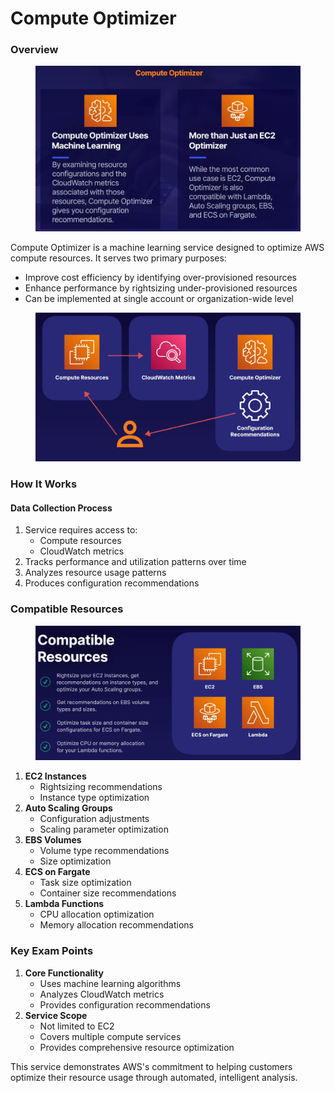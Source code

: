 # Compute Optimizer

### Overview

<figure><img src="../../../../.gitbook/assets/image (12) (1).png" alt=""><figcaption></figcaption></figure>

Compute Optimizer is a machine learning service designed to optimize AWS compute resources. It serves two primary purposes:

* Improve cost efficiency by identifying over-provisioned resources
* Enhance performance by rightsizing under-provisioned resources
* Can be implemented at single account or organization-wide level

<figure><img src="../../../../.gitbook/assets/image (10) (1).png" alt=""><figcaption></figcaption></figure>

### How It Works

#### Data Collection Process

1. Service requires access to:
   * Compute resources
   * CloudWatch metrics
2. Tracks performance and utilization patterns over time
3. Analyzes resource usage patterns
4. Produces configuration recommendations

### Compatible Resources

<figure><img src="../../../../.gitbook/assets/image (11) (1).png" alt=""><figcaption></figcaption></figure>

1. **EC2 Instances**
   * Rightsizing recommendations
   * Instance type optimization
2. **Auto Scaling Groups**
   * Configuration adjustments
   * Scaling parameter optimization
3. **EBS Volumes**
   * Volume type recommendations
   * Size optimization
4. **ECS on Fargate**
   * Task size optimization
   * Container size recommendations
5. **Lambda Functions**
   * CPU allocation optimization
   * Memory allocation recommendations

### Key Exam Points

1. **Core Functionality**
   * Uses machine learning algorithms
   * Analyzes CloudWatch metrics
   * Provides configuration recommendations
2. **Service Scope**
   * Not limited to EC2
   * Covers multiple compute services
   * Provides comprehensive resource optimization

This service demonstrates AWS's commitment to helping customers optimize their resource usage through automated, intelligent analysis.
